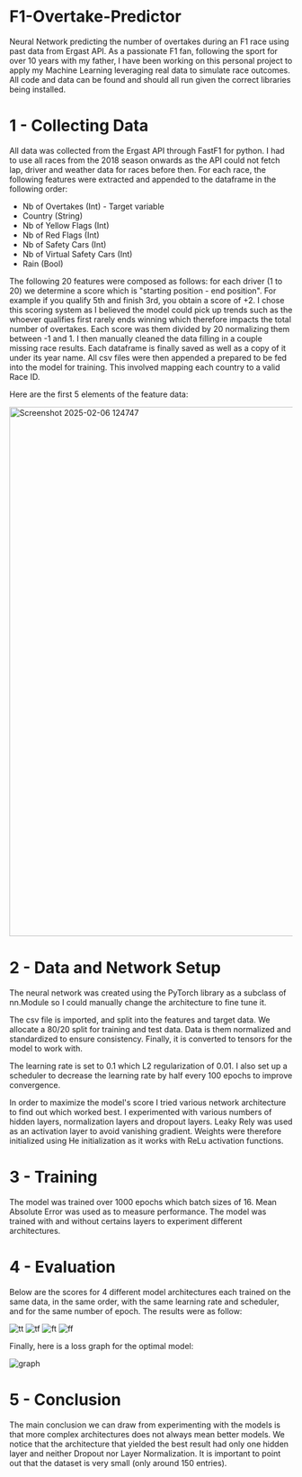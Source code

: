 # F1-Overtake-Predictor

Neural Network predicting the number of overtakes during an F1 race using past data from Ergast API. As a passionate F1 fan, following the sport for over 10 years with my father, I have been working on this personal project to apply my Machine Learning leveraging real data to simulate race outcomes. All code and data can be found and should all run given the correct libraries being installed.

# 1 - Collecting Data

 All data was collected from the Ergast API through FastF1 for python. I had to use all races from the 2018 season onwards as the API could not fetch lap, driver and weather data for races before then. For each race, the following features were extracted and appended to the dataframe in the following order:

   - Nb of Overtakes (Int) - Target variable
   - Country (String)
   - Nb of Yellow Flags (Int)
   - Nb of Red Flags (Int)
   - Nb of Safety Cars (Int)
   - Nb of Virtual Safety Cars (Int)
   - Rain (Bool)

The following 20 features were composed as follows: for each driver (1 to 20) we determine a score which is "starting position - end position". For example if you qualify 5th and finish 3rd, you obtain a score of +2. I chose this scoring system as I believed the model could pick up trends such as the whoever qualifies first rarely ends winning which therefore impacts the total number of overtakes. Each score was them divided by 20 normalizing them between -1 and 1. I then manually cleaned the data filling in a couple missing race results. Each dataframe is finally saved as well as a copy of it under its year name. All csv files were then appended a prepared to be fed into the model for training. This involved mapping each country to a valid Race ID.

Here are the first 5 elements of the feature data: 

<img width="941" alt="Screenshot 2025-02-06 124747" src="https://github.com/user-attachments/assets/763ef4ae-8f3d-4f8e-a129-418b33042a9f" />

# 2 - Data and Network Setup

The neural network was created using the PyTorch library as a subclass of nn.Module so I could manually change the architecture to fine tune it.

The csv file is imported, and split into the features and target data. We allocate a 80/20 split for training and test data. Data is them normalized and standardized to ensure consistency. Finally, it is converted to tensors for the model to work with.

The learning rate is set to 0.1 which L2 regularization of 0.01. I also set up a scheduler to decrease the learning rate by half every 100 epochs to improve convergence.

In order to maximize the model's score I tried various network architecture to find out which worked best. I experimented with various numbers of hidden layers, normalization layers and dropout layers. Leaky Rely was used as an activation layer to avoid vanishing gradient. Weights were therefore initialized using He initialization as it works with ReLu activation functions. 

# 3 - Training 

The model was trained over 1000 epochs which batch sizes of 16. Mean Absolute Error was used as to measure performance. The model was trained with and without certains layers to experiment different architectures.

# 4 - Evaluation

Below are the scores for 4 different model architectures each trained on the same data, in the same order, with the same learning rate and scheduler, and for the same number of epoch. The results were as follow:

![tt](https://github.com/user-attachments/assets/492416d4-e42e-4d20-966f-bb792d7fd11c)
![tf](https://github.com/user-attachments/assets/c56300aa-d100-4520-8a0c-c3f281859b27)
![ft](https://github.com/user-attachments/assets/bffcd538-8fcd-4ec1-b62b-3ee07ed2223f)
![ff](https://github.com/user-attachments/assets/1d022e24-bbdb-4dab-8c84-c5b059db26a1)

Finally, here is a loss graph for the optimal model: 

![graph](https://github.com/user-attachments/assets/a6791a79-d12a-4364-9fdb-9c299378548d)

# 5 - Conclusion

The main conclusion we can draw from experimenting with the models is that more complex architectures does not always mean better models. We notice that the architecture that yielded the best result had only one hidden layer and neither Dropout nor Layer Normalization. It is important to point out that the dataset is very small (only around 150 entries).

